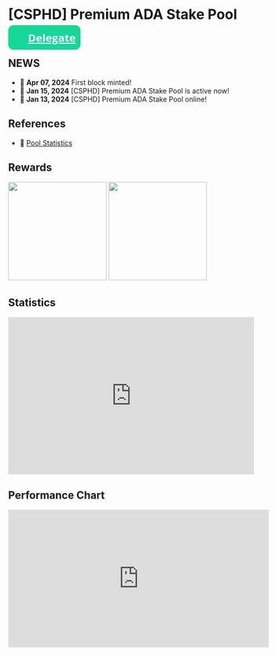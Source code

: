 # [CSPHD] Premium ADA Stake Pool

<a target="_blank" href="https://cexplorer.io/pool/pool1fcgm2ae0j3rmvghwa2064rfxcvugwa2qt89cc4jwtj0ecgh8na8/delegate#instant" style="padding:10px;padding-left:20px;border-radius:11px; font: normal bold 22px/1 'Open Sans', sans-serif; color:white;text-align: center;background:url('https://img.cexplorer.io/s/ada.svg') no-repeat #15d798 10px;padding-left:40px"> Delegate</a>

## NEWS
* 📢 **Apr 07, 2024**  First block minted!
* 🚀 **Jan 15, 2024**  [CSPHD] Premium ADA Stake Pool is active now!
* 🚀 **Jan 13, 2024**  [CSPHD] Premium ADA Stake Pool online!

## References

* 🧲 [Pool Statistics](https://cexplorer.io/pool/pool1fcgm2ae0j3rmvghwa2064rfxcvugwa2qt89cc4jwtj0ecgh8na8/rewards#data)


## Rewards
<a href="https://cexplorer.io/" target="_blank"><img width="200" class="img-fluid" src="https://js.cexplorer.io/img/award/a9a26f49ef308ca450daa6f1e1533f.png" alt=""></a>
<a href="https://cexplorer.io/" target="_blank"><img width="200" class="img-fluid" src="https://js.cexplorer.io/img/award/534025f40c4e1e0f1a8077da96e5ae.png" alt=""></a>

## Statistics
<iframe width="500" height="320" frameborder="0" src="https://img.cexplorer.io/w/widget.html?pool=pool1fcgm2ae0j3rmvghwa2064rfxcvugwa2qt89cc4jwtj0ecgh8na8&theme=light"><a href="https://cexplorer.io/pool/pool1fcgm2ae0j3rmvghwa2064rfxcvugwa2qt89cc4jwtj0ecgh8na8">pool detail on cexplorer.io</a></iframe>

## Performance Chart
<iframe width="530" height="280" frameborder="0" src="https://img.cexplorer.io/w/widget-graph.html?pool=pool1fcgm2ae0j3rmvghwa2064rfxcvugwa2qt89cc4jwtj0ecgh8na8&theme=light"><a href="https://cexplorer.io/pool/pool1fcgm2ae0j3rmvghwa2064rfxcvugwa2qt89cc4jwtj0ecgh8na8">pool detail on cexplorer.io</a></iframe>
